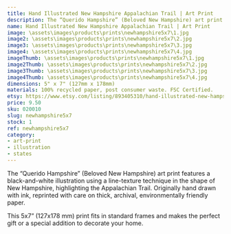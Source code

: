 ```yaml
---
title: Hand Illustrated New Hampshire Appalachian Trail | Art Print
description: The “Querido Hampshire” (Beloved New Hampshire) art print features a black-and-white illustration using a line-texture technique in the shape of New Hampshire, highlighting the  Appalachian Trail. Originally hand drawn with ink, reprinted with care on thick, archival, environmentally friendly paper.
name: Hand Illustrated New Hampshire Appalachian Trail | Art Print
image: \assets\images\products\prints\newhampshire5x7\1.jpg
image2: \assets\images\products\prints\newhampshire5x7\2.jpg
image3: \assets\images\products\prints\newhampshire5x7\3.jpg
image4: \assets\images\products\prints\newhampshire5x7\4.jpg
imageThumb: \assets\images\products\prints\newhampshire5x7\1.jpg
image2Thumb: \assets\images\products\prints\newhampshire5x7\2.jpg
image3Thumb: \assets\images\products\prints\newhampshire5x7\3.jpg
image4Thumb: \assets\images\products\prints\newhampshire5x7\4.jpg
dimensions: 5" x 7" (127mm x 178mm)
materials: 100% recycled paper, post consumer waste. FSC Certified.
etsy: https://www.etsy.com/listing/893405310/hand-illustrated-new-hampshire
price: 9.50
sku: 020010
slug: newhampshire5x7
stock: 1
ref: newhampshire5x7
category:
- art-print
- illustration
- states
---
```

The “Querido Hampshire” (Beloved New Hampshire) art print features a black-and-white illustration using a line-texture technique in the shape of New Hampshire, highlighting the  Appalachian Trail. Originally hand drawn with ink, reprinted with care on thick, archival, environmentally friendly paper.

This 5x7” (127x178 mm) print fits in standard frames and makes the perfect gift or a special addition to decorate your home.
